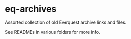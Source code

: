 # eq-archives
Assorted collection of old Everquest archive links and files.

See READMEs in various folders for more info.

